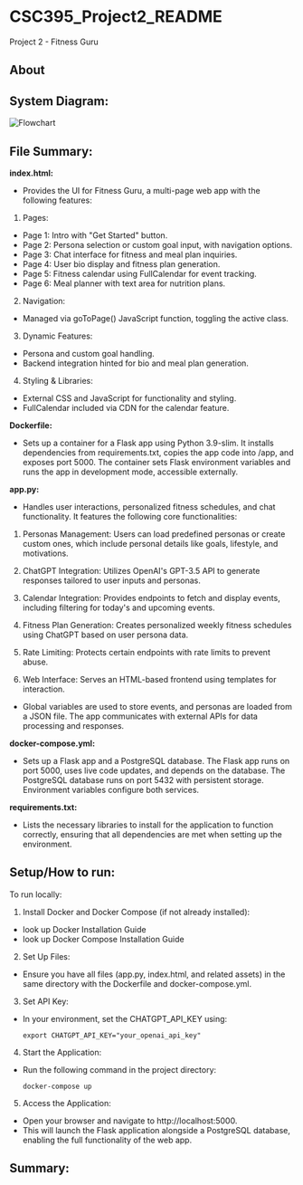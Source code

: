 # CSC395_Project2_README
Project 2 - Fitness Guru

## About



## System Diagram:

![Flowchart](https://github.com/user-attachments/assets/4a78d0b5-6ce7-417f-aa19-1bdf990de4aa)


## File Summary:

**index.html:**
- Provides the UI for Fitness Guru, a multi-page web app with the following features:

1.  Pages:

- Page 1: Intro with "Get Started" button.
- Page 2: Persona selection or custom goal input, with navigation options.
- Page 3: Chat interface for fitness and meal plan inquiries.
- Page 4: User bio display and fitness plan generation.
- Page 5: Fitness calendar using FullCalendar for event tracking.
- Page 6: Meal planner with text area for nutrition plans.

2.  Navigation:

- Managed via goToPage() JavaScript function, toggling the active class.

3.  Dynamic Features:

- Persona and custom goal handling.
- Backend integration hinted for bio and meal plan generation.

4.  Styling & Libraries:

- External CSS and JavaScript for functionality and styling.
- FullCalendar included via CDN for the calendar feature.

**Dockerfile:**

- Sets up a container for a Flask app using Python 3.9-slim. It installs dependencies from requirements.txt, copies the app code into /app, and exposes port 5000. The container sets Flask environment variables and runs the app in development mode, accessible externally.

**app.py:**
- Handles user interactions, personalized fitness schedules, and chat functionality. It features the following core functionalities:

1.  Personas Management: Users can load predefined personas or create custom ones, which include personal details like goals, lifestyle, and motivations.

2.  ChatGPT Integration: Utilizes OpenAI's GPT-3.5 API to generate responses tailored to user inputs and personas.

3.  Calendar Integration: Provides endpoints to fetch and display events, including filtering for today's and upcoming events.

4.  Fitness Plan Generation: Creates personalized weekly fitness schedules using ChatGPT based on user persona data.

5.  Rate Limiting: Protects certain endpoints with rate limits to prevent abuse.

6.  Web Interface: Serves an HTML-based frontend using templates for interaction.

- Global variables are used to store events, and personas are loaded from a JSON file. The app communicates with external APIs for data processing and responses.

**docker-compose.yml:**
- Sets up a Flask app and a PostgreSQL database. The Flask app runs on port 5000, uses live code updates, and depends on the database. The PostgreSQL database runs on port 5432 with persistent storage. Environment variables configure both services.

**requirements.txt:**
- Lists the necessary libraries to install for the application to function correctly, ensuring that all dependencies are met when setting up the environment.

## Setup/How to run:

To run locally:

1.  Install Docker and Docker Compose (if not already installed):

- look up Docker Installation Guide
- look up Docker Compose Installation Guide

2.  Set Up Files:

- Ensure you have all files (app.py, index.html, and related assets) in the same directory with the Dockerfile and docker-compose.yml.

3.  Set API Key:

- In your environment, set the CHATGPT_API_KEY using:

      export CHATGPT_API_KEY="your_openai_api_key"

4.  Start the Application:

- Run the following command in the project directory:

      docker-compose up
  
5.  Access the Application:

- Open your browser and navigate to http://localhost:5000.
- This will launch the Flask application alongside a PostgreSQL database, enabling the full functionality of the web app.

## Summary:





